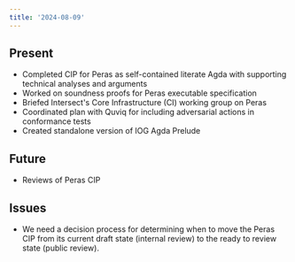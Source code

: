```yaml
---
title: '2024-08-09'
---
```


## Present

- Completed CIP for Peras as self-contained literate Agda with supporting technical analyses and arguments
- Worked on soundness proofs for Peras executable specification
- Briefed Intersect's Core Infrastructure (CI) working group on Peras
- Coordinated plan with Quviq for including adversarial actions in conformance tests
- Created standalone version of IOG Agda Prelude

## Future
- Reviews of Peras CIP

## Issues
- We need a decision process for determining when to move the Peras CIP from its current draft state (internal review) to the ready to review state (public review).
